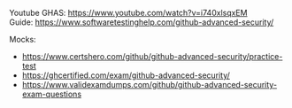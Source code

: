 Youtube GHAS: https://www.youtube.com/watch?v=i740xlsqxEM  
Guide: https://www.softwaretestinghelp.com/github-advanced-security/  

Mocks: 
- https://www.certshero.com/github/github-advanced-security/practice-test  
- https://ghcertified.com/exam/github-advanced-security/  
- https://www.validexamdumps.com/github/github-advanced-security-exam-questions


